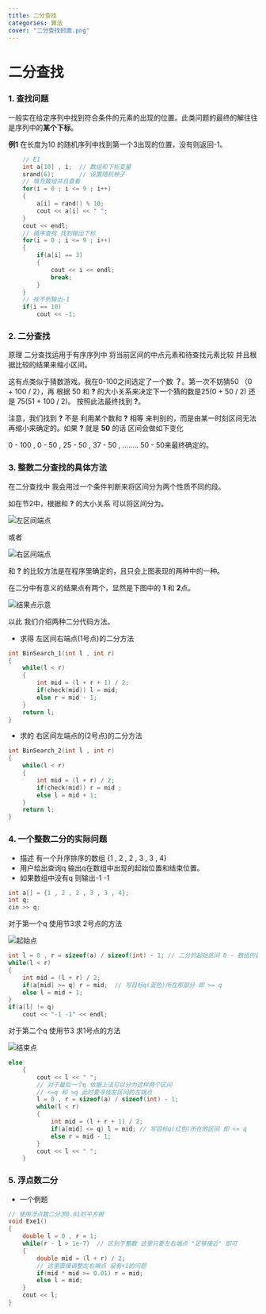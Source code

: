 ```yaml
---
title: 二分查找
categories: 算法
cover: "二分查找封面.png"
---
```


# 二分查找

###  1. 查找问题

一般实在给定序列中找到符合条件的元素的出现的位置。此类问题的最终的解往往是序列中的**某个下标**。

**例1** 在长度为10 的随机序列中找到第一个3出现的位置，没有则返回-1。

```c++
    // E1 
    int a[10] , i;  // 数组和下标变量
    srand(6);       // 设置随机种子
    // 填充数组并且查看
    for(i = 0 ; i <= 9 ; i++)
    {
        a[i] = rand() % 10;
        cout << a[i] << " ";
    }
    cout << endl;
    // 循序查找 找到输出下标
    for(i = 0 ; i <= 9 ; i++)
    {
        if(a[i] == 3)
        {
            cout << i << endl;
            break;
        }
    }
    // 找不到输出-1
    if(i == 10)
        cout << -1;
```

### 2. 二分查找

原理 二分查找运用于有序序列中  将当前区间的中点元素和待查找元素比较 并且根据比较的结果来缩小区间。

这有点类似于猜数游戏。我在0-100之间选定了一个数 **？**。第一次不妨猜50 （0 + 100 / 2），再 根据 50 和 **?** 的大小关系来决定下一个猜的数是25(0 + 50 / 2)  还是 75(51 + 100 / 2)。 按照此法最终找到 **?**。

注意，我们找到 **?** 不是 利用某个数和 **?** 相等 来判别的，而是由某一时刻区间无法再缩小来确定的。如果 **?** 就是 **50** 的话 区间会做如下变化

0 - 100 ,  0 - 50 ,  25 - 50 , 37 -  50 , ........  50 - 50来最终确定的。



### 3. 整数二分查找的具体方法

在二分查找中  我会用过一个条件判断来将区间分为两个性质不同的段。

如在节2中，根据和 **?**  的大小关系 可以将区间分为。

![左区间端点](左区间端点.png)

或者

![右区间端点](右区间端点.png)

和 **?** 的比较方法是在程序里确定的，且只会上图表现的两种中的一种。

在二分中有意义的结果点有两个，显然是下图中的 **1** 和 **2**点。

![结果点示意](结果点示意.png)

以此 我们介绍两种二分代码方法。

+ 求得  左区间右端点(1号点)的二分方法

```c++
int BinSearch_1(int l , int r)
{
    while(l < r)
    {
        int mid = (l + r + 1) / 2;
        if(check(mid)) l = mid;
        else r = mid - 1;
    }
    return l;
}
```

+ 求的  右区间左端点的(2号点)的二分方法

```c++
int BinSearch_2(int l , int r)
{
    while(l < r)
    {
        int mid = (l + r) / 2;
        if(check(mid)) r = mid ;
        else l = mid + 1;
    }
    return l;
}
```

### 4. 一个整数二分的实际问题

+ 描述 有一个升序排序的数组 {1 ,  2 ,  2 , 3 , 3 , 4}
+ 用户给出查询q  输出q在数组中出现的起始位置和结束位置。
+ 如果数组中没有q 则输出-1 -1 

```c++
int a[] = {1 , 2 , 2 , 3 , 3 , 4};
int q;
cin >> q;
```

对于第一个q  使用节3求 2号点的方法 

![起始点](起始点.png)

```c++
int l = 0 , r = sizeof(a) / sizeof(int) - 1; // 二分的起始区间 0 - 数组的最后一个下标
while(l < r)
{
    int mid = (l + r) / 2;
    if(a[mid] >= q) r = mid;  // 写目标q(蓝色)所在那部分 即 >= q
    else l = mid + 1;
}
if(a[l] != q) 
	cout << "-1 -1" << endl;
```

对于第二个q 使用节3 求1号点的方法

![结束点](结束点.png)

```c++
else 
    {
        cout << l << " ";
        // 对于最后一个q 依据上法可以分为这样两个区间
        // <=q 和 >q 此时要寻找左区间的左端点
        l = 0 , r = sizeof(a) / sizeof(int) - 1;
        while(l < r)
        {
            int mid = (l + r + 1) / 2;
            if(a[mid] <= q) l = mid; // 写目标q(红色)所在的区间 即 <= q
            else r = mid - 1;
        }
        cout << l << " ";
    }
```

### 5. 浮点数二分

+ 一个例题

```C++
// 使用浮点数二分求0.01的平方根
void Exe1()
{
    double l = 0 , r = 1;
    while(r - l > 1e-7)  // 区别于整数 这里只要左右端点 "足够接近" 即可
    {
        double mid = (l + r) / 2;
        // 这里直接调整左右端点 没有+1的问题
        if(mid * mid >= 0.01) r = mid; 
        else l = mid;
    }
    cout << l;
}

```





